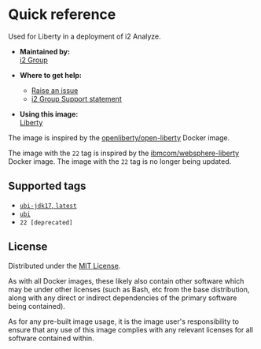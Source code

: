 # Quick reference

Used for Liberty in a deployment of i2 Analyze.

- **Maintained by:**  
  [i2 Group](https://i2group.com/)

- **Where to get help:**  
  - [Raise an issue](https://github.com/i2group/analyze-docker/issues?q=is%3Aissue+is%3Aopen)
  - [i2 Group Support statement](https://support.i2group.com/s/support-statement)

- **Using this image:**  
  [Liberty](https://i2group.github.io/analyze-containers/content/images-and-containers/liberty.html)

The image is inspired by the [openliberty/open-liberty](https://hub.docker.com/r/openliberty/open-liberty) Docker image.

The image with the `22` tag is inspired by the [ibmcom/websphere-liberty](https://hub.docker.com/r/ibmcom/websphere-liberty) Docker image. The image with the `22` tag is no longer being updated.

## Supported tags

- [`ubi-jdk17`, `latest`](https://github.com/i2group/analyze-docker/blob/main/images/liberty/ubi-jdk17/Dockerfile)
- [`ubi`](https://github.com/i2group/analyze-docker/blob/main/images/liberty/ubi/Dockerfile)
- `22 [deprecated]`

## License

Distributed under the [MIT License](../../LICENSE).

As with all Docker images, these likely also contain other software which may be under other licenses (such as Bash, etc from the base distribution, along with any direct or indirect dependencies of the primary software being contained).

As for any pre-built image usage, it is the image user's responsibility to ensure that any use of this image complies with any relevant licenses for all software contained within.
